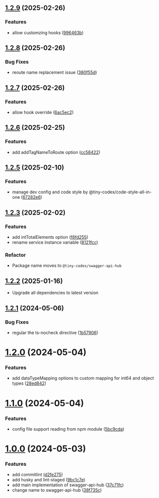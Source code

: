## [1.2.9](https://github.com/shijistar/swagger-api-hub/compare/v1.2.8...v1.2.9) (2025-02-26)

### Features

- allow customzing hooks ([996463b](https://github.com/shijistar/swagger-api-hub/commit/996463bf3fb5451492db77ffab9b5455cc51a782))

## [1.2.8](https://github.com/shijistar/swagger-api-hub/compare/v1.2.7...v1.2.8) (2025-02-26)

### Bug Fixes

- reoute name replacement issue ([380f55d](https://github.com/shijistar/swagger-api-hub/commit/380f55d9f15409107ae093298316f6e623b51ad5))

## [1.2.7](https://github.com/shijistar/swagger-api-hub/compare/v1.2.6...v1.2.7) (2025-02-26)

### Features

- allow hook override ([6ac5ec2](https://github.com/shijistar/swagger-api-hub/commit/6ac5ec2ef80f450cfeec28afbd8cce47fe9530f1))

## [1.2.6](https://github.com/shijistar/swagger-api-hub/compare/v1.2.5...v1.2.6) (2025-02-25)

### Features

- add addTagNameToRoute option ([cc58422](https://github.com/shijistar/swagger-api-hub/commit/cc5842207a712dc56277d94f2f8693e16b6f1312))

## [1.2.5](https://github.com/shijistar/swagger-api-hub/compare/v1.2.3_tinycodes...v1.2.5) (2025-02-10)

### Features

- manage dev config and code style by @tiny-codes/code-style-all-in-one ([67282e6](https://github.com/shijistar/swagger-api-hub/commit/67282e64b73b59266e702b8052ea6a662e22c6f8))

## [1.2.3](https://github.com/shijistar/swagger-api-hub/compare/1.2.2...1.2.3) (2025-02-02)

### Features

- add intTotalElements option ([f8fd255](https://github.com/shijistar/swagger-api-hub/commit/f8fd25502fb2ea2ecbadeb029151f829a84920e6))
- rename service instance variable ([8121fcc](https://github.com/shijistar/swagger-api-hub/commit/8121fcc2e537123d25a72d8b33725e23422dc021))

### Refactor

- Package name moves to `@tiny-codes/swagger-api-hub`

## [1.2.2](https://github.com/shijistar/swagger-api-hub/compare/1.2.1...1.2.2) (2025-01-16)

- Upgrade all dependencies to latest version

## [1.2.1](https://github.com/shijistar/swagger-api-hub/compare/v1.2.0...v1.2.1) (2024-05-06)

### Bug Fixes

- regular the ts-nocheck directive ([1b57906](https://github.com/shijistar/swagger-api-hub/commit/1b579068d6fb3ff5285e2f4cfec80705ef581f55))

# [1.2.0](https://github.com/shijistar/swagger-api-hub/compare/v1.1.0...v1.2.0) (2024-05-04)

### Features

- add dataTypeMapping options to custom mapping for int64 and object types ([28ed842](https://github.com/shijistar/swagger-api-hub/commit/28ed842fd8f8a7a444abcbf37acaa6999a8a3dc1))

# [1.1.0](https://github.com/shijistar/swagger-api-hub/compare/v1.0.0...v1.1.0) (2024-05-04)

### Features

- config file support reading from npm module ([5bc9cda](https://github.com/shijistar/swagger-api-hub/commit/5bc9cdae5985099fbda60255e36b0ae202575579))

# [1.0.0](https://github.com/shijistar/swagger-api-hub/compare/37c71fc1a934ad901c6de7da68bc145e2d12817d...v1.0.0) (2024-05-03)

### Features

- add commitlint ([d2fe275](https://github.com/shijistar/swagger-api-hub/commit/d2fe275d8296913a395eefdd53974722aa74af90))
- add husky and lint-staged ([9bc1c7e](https://github.com/shijistar/swagger-api-hub/commit/9bc1c7ef913ee079a7acff05ef6e50abc9b9016c))
- add main implementation of swagger-api-hub ([37c71fc](https://github.com/shijistar/swagger-api-hub/commit/37c71fc1a934ad901c6de7da68bc145e2d12817d))
- change name to swagger-api-hub ([38f735c](https://github.com/shijistar/swagger-api-hub/commit/38f735cf19f903ddb47d331a1d11df2e9fc4e8b2))
